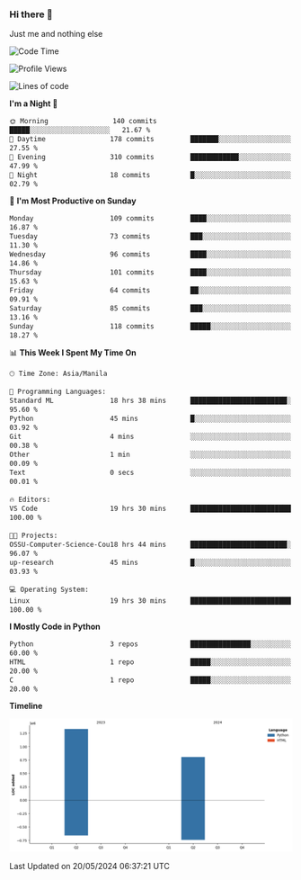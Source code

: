 ### Hi there 👋

Just me and nothing else


<!--START_SECTION:waka-->
![Code Time](http://img.shields.io/badge/Code%20Time-293%20hrs%2018%20mins-blue)

![Profile Views](http://img.shields.io/badge/Profile%20Views-2-blue)

![Lines of code](https://img.shields.io/badge/From%20Hello%20World%20I%27ve%20Written-2.1%20million%20lines%20of%20code-blue)

**I'm a Night 🦉** 

```text
🌞 Morning                140 commits         █████░░░░░░░░░░░░░░░░░░░░   21.67 % 
🌆 Daytime                178 commits         ███████░░░░░░░░░░░░░░░░░░   27.55 % 
🌃 Evening                310 commits         ████████████░░░░░░░░░░░░░   47.99 % 
🌙 Night                  18 commits          █░░░░░░░░░░░░░░░░░░░░░░░░   02.79 % 
```
📅 **I'm Most Productive on Sunday** 

```text
Monday                   109 commits         ████░░░░░░░░░░░░░░░░░░░░░   16.87 % 
Tuesday                  73 commits          ███░░░░░░░░░░░░░░░░░░░░░░   11.30 % 
Wednesday                96 commits          ████░░░░░░░░░░░░░░░░░░░░░   14.86 % 
Thursday                 101 commits         ████░░░░░░░░░░░░░░░░░░░░░   15.63 % 
Friday                   64 commits          ██░░░░░░░░░░░░░░░░░░░░░░░   09.91 % 
Saturday                 85 commits          ███░░░░░░░░░░░░░░░░░░░░░░   13.16 % 
Sunday                   118 commits         █████░░░░░░░░░░░░░░░░░░░░   18.27 % 
```


📊 **This Week I Spent My Time On** 

```text
🕑︎ Time Zone: Asia/Manila

💬 Programming Languages: 
Standard ML              18 hrs 38 mins      ████████████████████████░   95.60 % 
Python                   45 mins             █░░░░░░░░░░░░░░░░░░░░░░░░   03.92 % 
Git                      4 mins              ░░░░░░░░░░░░░░░░░░░░░░░░░   00.38 % 
Other                    1 min               ░░░░░░░░░░░░░░░░░░░░░░░░░   00.09 % 
Text                     0 secs              ░░░░░░░░░░░░░░░░░░░░░░░░░   00.01 % 

🔥 Editors: 
VS Code                  19 hrs 30 mins      █████████████████████████   100.00 % 

🐱‍💻 Projects: 
OSSU-Computer-Science-Cou18 hrs 44 mins      ████████████████████████░   96.07 % 
up-research              45 mins             █░░░░░░░░░░░░░░░░░░░░░░░░   03.93 % 

💻 Operating System: 
Linux                    19 hrs 30 mins      █████████████████████████   100.00 % 
```

**I Mostly Code in Python** 

```text
Python                   3 repos             ███████████████░░░░░░░░░░   60.00 % 
HTML                     1 repo              █████░░░░░░░░░░░░░░░░░░░░   20.00 % 
C                        1 repo              █████░░░░░░░░░░░░░░░░░░░░   20.00 % 
```



**Timeline**

![Lines of Code chart](https://raw.githubusercontent.com/brutist/brutist/main/assets/bar_graph.png)


 Last Updated on 20/05/2024 06:37:21 UTC
<!--END_SECTION:waka-->
